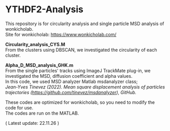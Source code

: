 # YTHDF2-Analysis
This repository is for circularity analysis and single particle MSD analysis of wonkicholab.  
Site for wonkicholab: https://www.wonkicholab.com/  
  
**Circularity_analysis_CYS.M**  
  From the clusters using DBSCAN, we investigated the circularity of each cluster.  
    
**Alpha_D_MSD_analysis_GHK.m**  
  From the single particles' tracks using ImageJ TrackMate plug-in, we investigated the MSD, diffusion coefficient and alpha values.  
  In this code, we used MSD analyzer Matlab msdanalyzer class;  
    _Jean-Yves Tinevez (2022). Mean square displacement analysis of particles trajectories (https://github.com/tinevez/msdanalyzer), GitHub._  
   
These codes are optimized for wonkicholab, so you need to modify the code for use.  
The codes are run on the MATLAB.

( Latest update: 22.11.26 )

